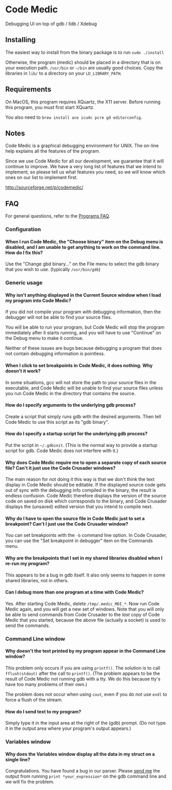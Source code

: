 # Code Medic

Debugging UI on top of gdb / lldb / Xdebug

## Installing

The easiest way to install from the binary package is to run `sudo ./install`

Otherwise, the program (medic) should be placed in a directory that is on your execution path.  `/usr/bin` or `~/bin` are usually good choices.  Copy the libraries in `lib/` to a directory on your `LD_LIBRARY_PATH`.


## Requirements

On MacOS, this program requires XQuartz, the X11 server.  Before running this program, you must first start XQuartz.

You also need to `brew install ace icu4c pcre gd editorconfig`.


## Notes

Code Medic is a graphical debugging environment for UNIX.  The on-line help explains all the features of the program.

Since we use Code Medic for all our development, we guarantee that it will continue to improve.  We have a very long list of features that we intend to implement, so please tell us what features you need, so we will know which ones on our list to implement first.

http://sourceforge.net/p/codemedic/


## FAQ

For general questions, refer to the [Programs FAQ](https://github.com/jafl/jx_application_framework/blob/master/APPS.md).

### Configuration

#### When I run Code Medic, the "Choose binary" item on the Debug menu is disabled, and I am unable to get anything to work on the command line.  How do I fix this?

Use the "Change gbd binary..." on the File menu to select the gdb binary that you wish to use. (typically `/usr/bin/gdb`)


### Generic usage

#### Why isn't anything displayed in the Current Source window when I load my program into Code Medic?

If you did not compile your program with debugging information, then the debugger will not be able to find your source files.

You will be able to run your program, but Code Medic will stop the program immediately after it starts running, and you will have to use "Continue" on the Debug menu to make it continue.

Neither of these issues are bugs because debugging a program that does not contain debugging information is pointless.


#### When I click to set breakpoints in Code Medic, it does nothing.  Why doesn't it work?

In some situations, gcc will not store the path to your source files in the executable, and Code Medic will be unable to find your source files unless you run Code Medic in the directory that contains the source.


#### How do I specify arguments to the underlying gdb process?

Create a script that simply runs gdb with the desired arguments.  Then tell Code Medic to use this script as its "gdb binary".


#### How do I specify a startup script for the underlying gdb process?

Put the script in `~/.gdbinit`.  (This is the normal way to provide a startup script for gdb.  Code Medic does not interfere with it.)


#### Why does Code Medic require me to open a separate copy of each source file?  Can't it just use the Code Crusader windows?

The main reason for not doing it this way is that we don't think the text display in Code Medic should be editable.  If the displayed source code gets out of sync with the debugging info compiled in the binary, the result is endless confusion.  Code Medic therefore displays the version of the source code on saved on disk which corresponds to the binary, and Code Crusader displays the (unsaved) edited version that you intend to compile next.


#### Why do I have to open the source file in Code Medic just to set a breakpoint?  Can't I just use the Code Crusader window?

You can set breakpoints with the `-b` command line option.  In Code Crusader, you can use the "Set breakpoint in debugger" item on the Commands menu.


#### Why are the breakpoints that I set in my shared libraries disabled when I re-run my program?

This appears to be a bug in gdb itself.  It also only seems to happen in some shared libraries, not in others.


#### Can I debug more than one program at a time with Code Medic?

Yes.  After starting Code Medic, delete `/tmp/.medic_MDI_*`.  Now run Code Medic again, and you will get a new set of windows.  Note that you will only be able to send commands from Code Crusader to the *last* copy of Code Medic that you started, because the above file (actually a socket) is used to send the commands.


### Command Line window

#### Why doesn't the text printed by my program appear in the Command Line window?

This problem only occurs if you are using `printf()`.  The solution is to call `fflush(stdout)` after the call to `printf()`.  (The problem appears to be the result of Code Medic not running gdb with a tty.  We do this because tty's have too many problems of their own.)

The problem does not occur when using `cout`, even if you do not use `endl` to force a flush of the stream.


#### How do I send text to my program?

Simply type it in the input area at the right of the (gdb) prompt.  (Do not type it in the output area where your program's output appears.)


### Variables window

#### Why does the Variables window display all the data in my struct on a single line?

Congratulations.  You have found a bug in our parser.  Please [send me](http://johnlindal.wix.com/aboutme) the output from running `print *your_expression*` on the gdb command line and we will fix the problem.
